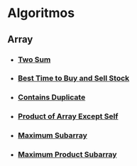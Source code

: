 # Algoritmos

## Array

- ### [Two Sum](https://github.com/SourerDev/algoritmos/tree/master/array/two-sum)

- ### [Best Time to Buy and Sell Stock](https://github.com/SourerDev/algoritmos/tree/master/array/best-time-to-buy-and-sell-stock)

- ### [Contains Duplicate](https://github.com/SourerDev/algoritmos/tree/master/array/contains-duplicate)

- ### [Product of Array Except Self](https://github.com/SourerDev/algoritmos/tree/master/array/product-of-array-except-self)

- ### [Maximum Subarray](https://github.com/SourerDev/algoritmos/tree/master/array/maximum-subarray)

- ### [Maximum Product Subarray](https://github.com/SourerDev/algoritmos/tree/master/array/maximum-product-subarray)
